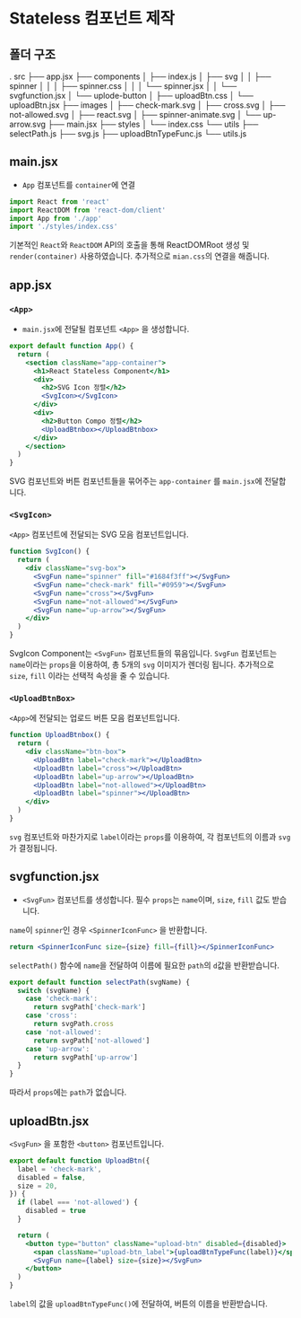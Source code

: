 # Stateless 컴포넌트 제작

## 폴더 구조

.
src
├── app.jsx
├── components
│ ├── index.js
│ ├── svg
│ │ ├── spinner
│ │ │ ├── spinner.css
│ │ │ └── spinner.jsx
│ │ └── svgfunction.jsx
│ └── uplode-button
│ ├── uploadBtn.css
│ └── uploadBtn.jsx
├── images
│ ├── check-mark.svg
│ ├── cross.svg
│ ├── not-allowed.svg
│ ├── react.svg
│ ├── spinner-animate.svg
│ └── up-arrow.svg
├── main.jsx
├── styles
│ └── index.css
└── utils
├── selectPath.js
├── svg.js
├── uploadBtnTypeFunc.js
└── utils.js

## main.jsx

- `App` 컴포넌트를 `container`에 연결

```jsx
import React from 'react'
import ReactDOM from 'react-dom/client'
import App from './app'
import './styles/index.css'
```

기본적인 `React`와 `ReactDOM` API의 호출을 통해 ReactDOMRoot 생성 및 `render(container)` 사용하였습니다. 추가적으로 `mian.css`의 연결을 해줍니다.

## app.jsx

### `<App>`

- `main.jsx`에 전달될 컴포넌트 `<App>` 을 생성합니다.

```jsx
export default function App() {
  return (
    <section className="app-container">
      <h1>React Stateless Component</h1>
      <div>
        <h2>SVG Icon 정렬</h2>
        <SvgIcon></SvgIcon>
      </div>
      <div>
        <h2>Button Compo 정렬</h2>
        <UploadBtnbox></UploadBtnbox>
      </div>
    </section>
  )
}
```

SVG 컴포넌트와 버튼 컴포넌트들을 묶어주는 `app-container` 를 `main.jsx`에 전달합니다.

### `<SvgIcon>`

`<App>` 컴포넌트에 전달되는 SVG 모음 컴포넌트입니다.

```jsx
function SvgIcon() {
  return (
    <div className="svg-box">
      <SvgFun name="spinner" fill="#1684f3ff"></SvgFun>
      <SvgFun name="check-mark" fill="#0959"></SvgFun>
      <SvgFun name="cross"></SvgFun>
      <SvgFun name="not-allowed"></SvgFun>
      <SvgFun name="up-arrow"></SvgFun>
    </div>
  )
}
```

SvgIcon Component는 `<SvgFun>` 컴포넌트들의 묶음입니다.
`SvgFun` 컴포넌트는 `name`이라는 `props`을 이용하여, 총 5개의 `svg` 이미지가 렌더링 됩니다.
추가적으로 `size`, `fill` 이라는 선택적 속성을 줄 수 있습니다.

### `<UploadBtnBox>`

`<App>`에 전달되는 업로드 버튼 모음 컴포넌트입니다.

```jsx
function UploadBtnbox() {
  return (
    <div className="btn-box">
      <UploadBtn label="check-mark"></UploadBtn>
      <UploadBtn label="cross"></UploadBtn>
      <UploadBtn label="up-arrow"></UploadBtn>
      <UploadBtn label="not-allowed"></UploadBtn>
      <UploadBtn label="spinner"></UploadBtn>
    </div>
  )
}
```

`svg` 컴포넌트와 마찬가지로 `label`이라는 `props`를 이용하여, 각 컴포넌트의 이름과 `svg`가 결정됩니다.

## svgfunction.jsx

- `<SvgFun>` 컴포넌트를 생성합니다.
  필수 `props`는 `name`이며, `size`, `fill` 값도 받습니다.

`name`이 `spinner`인 경우 `<SpinnerIconFunc>` 을 반환합니다.

```jsx
return <SpinnerIconFunc size={size} fill={fill}></SpinnerIconFunc>
```

`selectPath()` 함수에 `name`을 전달하여 이름에 필요한 `path`의 `d`값을 반환받습니다.

```js
export default function selectPath(svgName) {
  switch (svgName) {
    case 'check-mark':
      return svgPath['check-mark']
    case 'cross':
      return svgPath.cross
    case 'not-allowed':
      return svgPath['not-allowed']
    case 'up-arrow':
      return svgPath['up-arrow']
  }
}
```

따라서 `props`에는 `path`가 없습니다.

## uploadBtn.jsx

`<SvgFun>` 을 포함한 `<button>` 컴포넌트입니다.

```jsx
export default function UploadBtn({
  label = 'check-mark',
  disabled = false,
  size = 20,
}) {
  if (label === 'not-allowed') {
    disabled = true
  }

  return (
    <button type="button" className="upload-btn" disabled={disabled}>
      <span className="upload-btn_label">{uploadBtnTypeFunc(label)}</span>
      <SvgFun name={label} size={size}></SvgFun>
    </button>
  )
}
```

`label`의 값을 `uploadBtnTypeFunc()`에 전달하여, 버튼의 이름을 반환받습니다.
